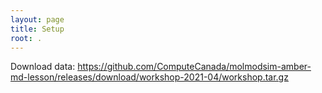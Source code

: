 ```yaml
---
layout: page
title: Setup
root: .
---
```

Download data: https://github.com/ComputeCanada/molmodsim-amber-md-lesson/releases/download/workshop-2021-04/workshop.tar.gz

